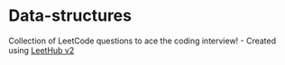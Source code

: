 # Data-structures
Collection of LeetCode questions to ace the coding interview! - Created using [LeetHub v2](https://github.com/arunbhardwaj/LeetHub-2.0)

